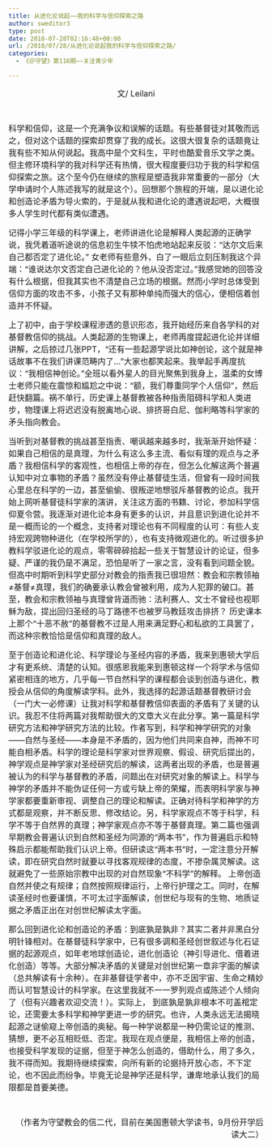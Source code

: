 ```yaml
---
title: 从进化论说起——我的科学与信仰探索之路
author: sweditor3
type: post
date: 2018-07-28T02:16:48+00:00
url: /2018/07/28/从进化论说起我的科学与信仰探索之路/
categories:
  - 《＠守望》第116期——关注青少年

---
```

<p style="text-align: center;">
  <span style="font-size: 12pt;">文/ Leilani</span>
</p>

&nbsp;

<span style="font-size: 12pt;">科学和信仰，这是一个充满争议和误解的话题。有些基督徒对其敬而远之，但对这个话题的探索却贯穿了我的成长。这很大很复杂的话题竟让我有些不知从何说起。我高中是个文科生，平时也酷爱音乐文学之类。但主修环境科学的我对科学还有热情，很大程度要归功于我的科学和信仰探索之旅。这个至今仍在继续的旅程是塑造我非常重要的一部分（大学申请时个人陈述我写的就是这个）。回想那个旅程的开端，是以进化论和创造论矛盾为导火索的，于是就从我和进化论的遭遇说起吧，大概很多人学生时代都有类似遭遇。</span>

<span style="font-size: 12pt;">记得小学三年级的科学课上，老师讲进化论是解释人类起源的正确学说，我凭着道听途说的信息初生牛犊不怕虎地站起来反驳：“达尔文后来自己都否定了进化论。” 女老师有些意外，白了一眼后立刻压制我这个异端：“谁说达尔文否定自己进化论的？他从没否定过。”我感觉她的回答没有什么根据，但我其实也不清楚自己立场的根据。然而小学时总体受到信仰方面的攻击不多，小孩子又有那种单纯而强大的信心，便相信着创造并不怀疑。</span>

<span style="font-size: 12pt;">上了初中，由于学校课程渗透的意识形态，我开始经历来自各学科的对基督教信仰的挑战。人类起源的生物课上，老师再度提起进化论并详细讲解，之后掠过几张PPT，“还有一些起源学说比如神创论，这个就是神话故事不在我们讲课范畴内了&#8230;”大家也都笑起来。我举起手再度抗议：“我相信神创论。”全班以看外星人的目光聚焦到我身上，温柔的女博士老师只能在震惊和尴尬之中说：“额，我们尊重同学个人信仰”，然后赶快翻篇。祸不单行，历史课上基督教被各种指责阻碍科学和人类进步，物理课上将迟迟没有脱离地心说、排挤哥白尼、伽利略等科学家的矛头指向教会。</span>

<span style="font-size: 12pt;">当听到对基督教的挑战甚至指责、嘲讽越来越多时，我渐渐开始怀疑：如果自己相信的是真理，为什么有这么多主流、看似有理的观点与之矛盾？我相信科学的客观性，也相信上帝的存在，但怎么化解这两个普遍认知中对立事物的矛盾？虽然没有停止基督徒生活，但曾有一段时间我心里总在科学的一边，甚至偷偷、很叛逆地想驳斥基督教的论点。我开始上网听基督徒科学家的演讲，关注这方面的书籍、讨论，参加科学信仰夏令营。我逐渐对进化论本身有更多的认识，并且意识到进化论并不是一概而论的一个概念，支持者对理论也有不同程度的认可：有些人支持宏观跨物种进化（在学校所学的），也有支持微观进化的。听过很多护教科学驳进化论的观点，零零碎碎拾起一些关于智慧设计的论证，但多疑、严谨的我仍是不满足，恐怕是听了一家之言，没有看到问题全貌。但高中时期听到科学史部分对教会的指责我已很坦然：教会和宗教领袖≠基督≠真理，我们的确要承认教会曾被利用，成为人犯罪的破口。甚至，教会和宗教领袖与真理曾背道而驰：法利赛人、文士不曾经也视耶稣为敌，提出回归圣经的马丁路德不也被罗马教廷攻击排挤？ 历史课本上那个“十恶不赦”的基督教不过是人用来满足野心和私欲的工具罢了，而这种宗教恰恰是信仰和真理的敌人。</span>

<span style="font-size: 12pt;">至于创造论和进化论、科学理论与圣经内容的矛盾，我来到惠顿大学后才有更系统、清楚的认知。很感恩我能来到惠顿这样一个将学术与信仰紧密相连的地方，几乎每一节自然科学的课程都会谈到创造与进化，教授会从信仰的角度解读学科。此外，我选择的起源话题基督教研讨会（一门大一必修课）让我对科学和基督教信仰表面的矛盾有了关键的认识。我忍不住将两篇对我帮助很大的文章大义在此分享。第一篇是科学研究方法和神学研究方法的比较。作者写到，科学和神学研究的对象——自然与圣经——本身是不矛盾的，因为他们共同来自神，而神不可能自相矛盾。科学的理论是科学家对世界观察、假设、研究后提出的，神学观点是神学家对圣经研究后的解读，这两者出现的矛盾，也是普遍被认为的科学与基督教的矛盾，问题出在对研究对象的解读上。科学与神学的矛盾并不能伪证任何一方或亏缺上帝的荣耀，而表明科学家与神学家都要重新审视、调整自己的理论和解读。正确对待科学和神学的方式都是观察，并不断反思、修改结论。另，科学家观点不等于科学，科学不等于自然界的真理；神学家观点亦不等于基督真理。第二篇也强调早期教会普遍认识到自然和圣经为同源的“两本书”，作为普遍启示和特殊启示都能帮助我们认识上帝。但研读这“两本书”时，一定注意分开解读，即在研究自然时就要以寻找客观规律的态度，不掺杂属灵解读。这就避免了一些原始宗教中出现的对自然现象“不科学”的解释。 上帝创造自然并使之有规律；自然按照规律运行，上帝行护理之工。同时，在解读圣经时也要谨慎，不可太过字面解读，创世纪与现有的生物、地质证据之矛盾正出在对创世纪解读太字面。</span>

<span style="font-size: 12pt;">那么回到进化论和创造论的矛盾：到底孰是孰非？其实二者并非黑白分明针锋相对。在基督徒科学家中，已有很多调和圣经创世叙述与化石证据的起源观点，如年老地球创造论，进化创造论（神引导进化、借着进化创造）等等。大部分解决矛盾的关键是对创世纪第一章非字面的解读（总共解读有十余种）。在非基督徒学者中，亦不乏因宇宙、生命之精妙而认可智慧设计的科学家。在这里我就不一一罗列观点或陈述个人倾向了（但有兴趣者欢迎交流！）。实际上， 到底孰是孰非根本不可盖棺定论，还需要太多科学和神学更进一步的研究。也许，人类永远无法揭晓起源之谜偷窥上帝创造的奥秘。每一种学说都是一种仍需论证的推测、猜想，更不必互相贬低、否定。我现在观点便是，我相信上帝的创造，也接受科学发现的证据，但至于神怎么创造的，借助什么，用了多久，我不得而知。我期待继续探索，向所有新的论据持开放心态，不下定论，也不因此而纷争。毕竟无论是神学还是科学，谦卑地承认我们的局限都是首要美德。</span>

&nbsp;

<p style="text-align: right;">
  <span style="font-size: 12pt;">（作者为守望教会的信二代，目前在美国惠顿大学读书，9月份开学后读大二）</span>
</p>